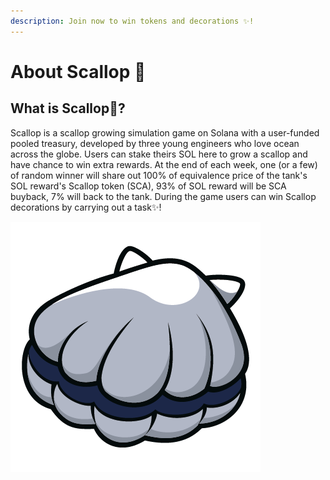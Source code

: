 ```yaml
---
description: Join now to win tokens and decorations ✨!
---
```


# About Scallop 🦪

## **What is Scallop**🦪**?**

Scallop is a scallop growing simulation game on Solana with a user-funded pooled treasury, developed by three young engineers who love ocean across the globe. Users can stake theirs SOL here to grow a scallop and have chance to win extra rewards. At the end of each week, one \(or a few\) of random winner will share out 100% of equivalence price of the tank's SOL reward's Scallop token \(SCA\), 93% of SOL reward will be SCA buyback, 7% will back to the tank. During the game users can win Scallop decorations by carrying out a task✨!

![](.gitbook/assets/scallop.png)

